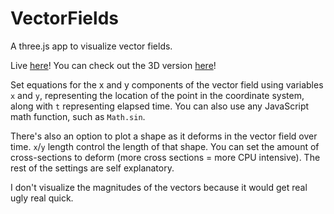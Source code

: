 # VectorFields
A three.js app to visualize vector fields.

Live [here](http://www.kaufer.org/VectorFields/)! You can check out the 3D version [here](https://github.com/mjkaufer/3DVectorFields/)!

Set equations for the x and y components of the vector field using variables `x` and `y`, representing the location of the point in the coordinate system, along with `t` representing elapsed time. You can also use any JavaScript math function, such as `Math.sin`.

There's also an option to plot a shape as it deforms in the vector field over time. `x`/`y` length control the length of that shape. You can set the amount of cross-sections to deform (more cross sections = more CPU intensive). The rest of the settings are self explanatory.

I don't visualize the magnitudes of the vectors because it would get real ugly real quick.  
